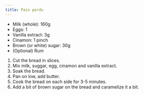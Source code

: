 ```yaml
---
title: Pain perdu
---
```


- Milk (whole): 160g
- Eggs: 1
- Vanilla extract: 3g
- Cinamon: 1 pinch
- Brown (or white) sugar: 30g
- (Optional) Rum

1. Cut the bread in slices.
1. Mix milk, suggar, egg, cinamon and vanilla extract.
1. Soak the bread.
1. Pan on low, add butter.
1. Cook the bread on each side for 3-5 minutes.
1. Add a bit of brown sugar on the bread and caramelize it a bit.
